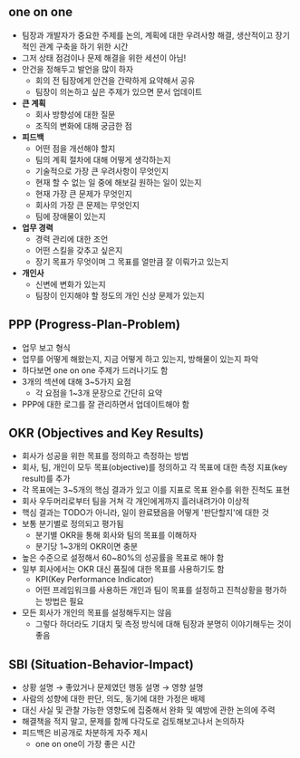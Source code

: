 ## one on one

- 팀장과 개발자가 중요한 주제를 논의, 계획에 대한 우려사항 해결, 생산적이고 장기적인 관계 구축을 하기 위한 시간
- 그저 상태 점검이나 문제 해결을 위한 세션이 아님!
- 안건을 정해두고 발언을 많이 하자
  - 회의 전 팀장에게 안건을 간략하게 요약해서 공유
  - 팀장이 의논하고 싶은 주제가 있으면 문서 업데이트
- **큰 계획**
  - 회사 방향성에 대한 질문
  - 조직의 변화에 대해 궁금한 점
- **피드백**
  - 어떤 점을 개선해야 할지
  - 팀의 계획 절차에 대해 어떻게 생각하는지
  - 기술적으로 가장 큰 우려사항이 무엇인지
  - 현재 할 수 없는 일 중에 해보길 원하는 일이 있는지
  - 현재 가장 큰 문제가 무엇인지
  - 회사의 가장 큰 문제는 무엇인지
  - 팀에 장애물이 있는지
- **업무 경력**
  - 경력 관리에 대한 조언
  - 어떤 스킬을 갖추고 싶은지
  - 장기 목표가 무엇이며 그 목표를 얼만큼 잘 이뤄가고 있는지
- **개인사**
  - 신변에 변화가 있는지
  - 팀장이 인지해야 할 정도의 개인 신상 문제가 있는지

## PPP (Progress-Plan-Problem)

- 업무 보고 형식
- 업무를 어떻게 해왔는지, 지금 어떻게 하고 있는지, 방해물이 있는지 파악
- 하다보면 one on one 주제가 드러나기도 함
- 3개의 섹션에 대해 3~5가지 요점
  - 각 요점을 1~3개 문장으로 간단히 요약
- PPP에 대한 로그를 잘 관리하면서 업데이트해야 함

## OKR (Objectives and Key Results)

- 회사가 성공을 위한 목표를 정의하고 측정하는 방법
- 회사, 팀, 개인이 모두 목표(objective)를 정의하고 각 목표에 대한 측정 지표(key result)를 추가
- 각 목표에는 3~5개의 핵심 결과가 있고 이를 지표로 목표 완수를 위한 진척도 표현
- 회사 우두머리로부터 팀을 거쳐 각 개인에게까지 흘러내려가야 이상적
- 핵심 결과는 TODO가 아니라, 일이 완료됐음을 어떻게 '판단할지'에 대한 것
- 보통 분기별로 정의되고 평가됨
  - 분기별 OKR을 통해 회사와 팀의 목표를 이해하자
  - 분기당 1~3개의 OKR이면 충분
- 높은 수준으로 설정해서 60~80%의 성공률을 목표로 해야 함
- 일부 회사에서는 OKR 대신 품질에 대한 목표를 사용하기도 함
  - KPI(Key Performance Indicator)
  - 어떤 프레임워크를 사용하든 개인과 팀이 목표를 설정하고 진척상황을 평가하는 방법은 필요
- 모든 회사가 개인의 목표를 설정해두지는 않음
  - 그렇다 하더라도 기대치 및 측정 방식에 대해 팀장과 분명히 이야기해두는 것이 좋음

## SBI (Situation-Behavior-Impact)

- 상황 설명 → 좋았거나 문제였던 행동 설명 → 영향 설명
- 사람의 성향에 대한 판단, 의도, 동기에 대한 가정은 배제
- 대신 사실 및 관찰 가능한 영향도에 집중해서 완화 및 예방에 관한 논의에 주력
- 해결책을 적지 말고, 문제를 함께 다각도로 검토해보고나서 논의하자
- 피드백은 비공개로 차분하게 자주 제시
  - one on one이 가장 좋은 시간

